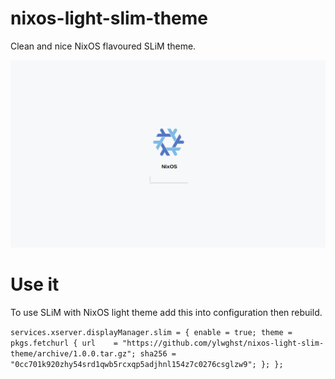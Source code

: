 # nixos-light-slim-theme
Clean and nice NixOS flavoured SLiM theme.

![preview](https://github.com/ylwghst/nixos-light-slim-theme/raw/master/preview.png)

# Use it
To use SLiM with NixOS light theme add this into configuration then rebuild.

`services.xserver.displayManager.slim = {
   enable = true;
   theme = pkgs.fetchurl {
      url    = "https://github.com/ylwghst/nixos-light-slim-theme/archive/1.0.0.tar.gz";
      sha256 = "0cc701k920zhy54srd1qwb5rcxqp5adjhnl154z7c0276csglzw9";
    };
 };`
